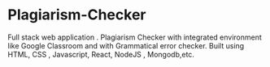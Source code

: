 # Plagiarism-Checker
Full stack web application . Plagiarism Checker with integrated environment like Google Classroom and with Grammatical error checker.  Built using HTML, CSS , Javascript, React, NodeJS , Mongodb,etc.
